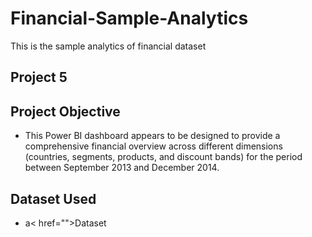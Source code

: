 # Financial-Sample-Analytics
This is the sample analytics of financial dataset

## Project 5

## Project Objective
 - This Power BI dashboard appears to be designed to provide a comprehensive financial overview across different dimensions (countries, segments, products, and discount bands) for the period between September 2013 and December 2014.


## Dataset Used
- a< href="">Dataset</a>
